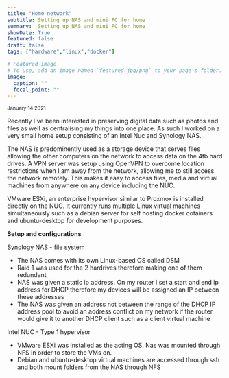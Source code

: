 ```yaml
---
title: "Home network"
subtitle: Setting up NAS and mini PC for home
summary:  Setting up NAS and mini PC for home
showDate: True
featured: false
draft: false
tags: ["hardware","linux","docker"]

# Featured image
# To use, add an image named `featured.jpg/png` to your page's folder. 
image:
  caption: ""
  focal_point: ""
---
```

<sub>January 14 2021</sub>

Recently I've been interested in preserving digital data such as photos and files as well as centralising my things into one place. As such I worked on a very small home setup consisting of an Intel Nuc and Synology NAS. 

The NAS is predominently used as a storage device that serves files allowing the other computers on the network to access data on the 4tb hard drives. A VPN server was setup using OpenVPN to overcome location restrictions when I am away from the network, allowing me to still access the network remotely. This makes it easy to access files, media and virtual machines from anywhere on any device including the NUC. 

VMware ESXi, an enterprise hypervisor similar to Proxmox is installed directly on the NUC. It currently runs multiple Linux virtual machines simultaneously such as a debian server for self hosting docker cotainers and ubuntu-desktop for development purposes.

<b> Setup and configurations </b>

Synology NAS - file system
- The NAS comes with its own Linux-based OS called DSM
- Raid 1 was used for the 2 hardrives therefore making one of them redundant
- NAS was given a static ip address. On my router I set a start and end ip address for DHCP therefore my devices will be assigned an IP between these addresses
- The NAS was given an address not between the range of the DHCP IP address pool to avoid an address conflict on my network if the router would give it to another DHCP client such as a client virtual machine

Intel NUC - Type 1 hypervisor
- VMware ESXi was installed as the acting OS. Nas was mounted through NFS in order to store the VMs on. 
- Debian and ubuntu-desktop virtual machines are accessed through ssh and both mount folders from the NAS through NFS